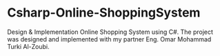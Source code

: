 # Csharp-Online-ShoppingSystem
Design &amp; Implementation Online Shopping System using C#.
The project was designed and implemented with my partner Eng. Omar Mohammad Turki Al-Zoubi.
